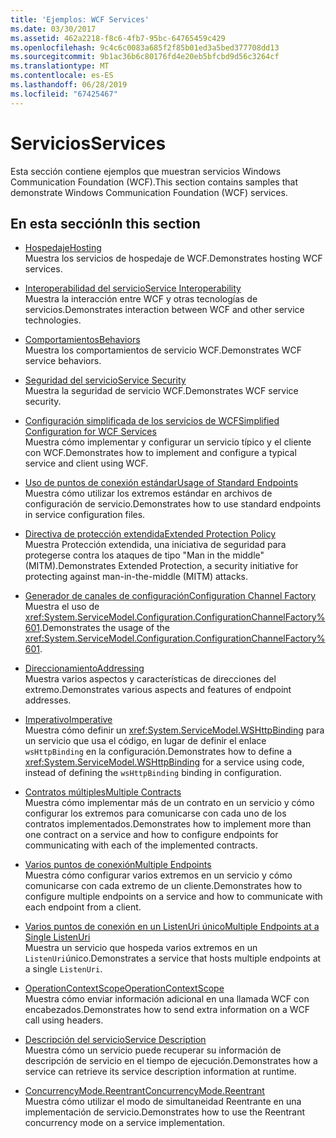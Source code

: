 ```yaml
---
title: 'Ejemplos: WCF Services'
ms.date: 03/30/2017
ms.assetid: 462a2218-f8c6-4fb7-95bc-64765459c429
ms.openlocfilehash: 9c4c6c0083a685f2f85b01ed3a5bed377708dd13
ms.sourcegitcommit: 9b1ac36b6c80176fd4e20eb5bfcbd9d56c3264cf
ms.translationtype: MT
ms.contentlocale: es-ES
ms.lasthandoff: 06/28/2019
ms.locfileid: "67425467"
---
```

# <a name="services"></a><span data-ttu-id="9823d-102">Servicios</span><span class="sxs-lookup"><span data-stu-id="9823d-102">Services</span></span>

<span data-ttu-id="9823d-103">Esta sección contiene ejemplos que muestran servicios Windows Communication Foundation (WCF).</span><span class="sxs-lookup"><span data-stu-id="9823d-103">This section contains samples that demonstrate Windows Communication Foundation (WCF) services.</span></span>

## <a name="in-this-section"></a><span data-ttu-id="9823d-104">En esta sección</span><span class="sxs-lookup"><span data-stu-id="9823d-104">In this section</span></span>

- <span data-ttu-id="9823d-105">[Hospedaje](../../../../docs/framework/wcf/feature-details/hosting.md)</span><span class="sxs-lookup"><span data-stu-id="9823d-105">[Hosting](../../../../docs/framework/wcf/feature-details/hosting.md)</span></span>\
<span data-ttu-id="9823d-106">Muestra los servicios de hospedaje de WCF.</span><span class="sxs-lookup"><span data-stu-id="9823d-106">Demonstrates hosting WCF services.</span></span>

- <span data-ttu-id="9823d-107">[Interoperabilidad del servicio](service-interoperability.md)</span><span class="sxs-lookup"><span data-stu-id="9823d-107">[Service Interoperability](service-interoperability.md)</span></span>\
<span data-ttu-id="9823d-108">Muestra la interacción entre WCF y otras tecnologías de servicios.</span><span class="sxs-lookup"><span data-stu-id="9823d-108">Demonstrates interaction between WCF and other service technologies.</span></span>

- <span data-ttu-id="9823d-109">[Comportamientos](behaviors.md)</span><span class="sxs-lookup"><span data-stu-id="9823d-109">[Behaviors](behaviors.md)</span></span>\
<span data-ttu-id="9823d-110">Muestra los comportamientos de servicio WCF.</span><span class="sxs-lookup"><span data-stu-id="9823d-110">Demonstrates WCF service behaviors.</span></span>

- <span data-ttu-id="9823d-111">[Seguridad del servicio](service-security.md)</span><span class="sxs-lookup"><span data-stu-id="9823d-111">[Service Security](service-security.md)</span></span>\
<span data-ttu-id="9823d-112">Muestra la seguridad de servicio WCF.</span><span class="sxs-lookup"><span data-stu-id="9823d-112">Demonstrates WCF service security.</span></span>

- <span data-ttu-id="9823d-113">[Configuración simplificada de los servicios de WCF](simplified-configuration-for-wcf-services.md)</span><span class="sxs-lookup"><span data-stu-id="9823d-113">[Simplified Configuration for WCF Services](simplified-configuration-for-wcf-services.md)</span></span>\
<span data-ttu-id="9823d-114">Muestra cómo implementar y configurar un servicio típico y el cliente con WCF.</span><span class="sxs-lookup"><span data-stu-id="9823d-114">Demonstrates how to implement and configure a typical service and client using WCF.</span></span>

- <span data-ttu-id="9823d-115">[Uso de puntos de conexión estándar](usage-of-standard-endpoints.md)</span><span class="sxs-lookup"><span data-stu-id="9823d-115">[Usage of Standard Endpoints](usage-of-standard-endpoints.md)</span></span>\
<span data-ttu-id="9823d-116">Muestra cómo utilizar los extremos estándar en archivos de configuración de servicio.</span><span class="sxs-lookup"><span data-stu-id="9823d-116">Demonstrates how to use standard endpoints in service configuration files.</span></span>

- <span data-ttu-id="9823d-117">[Directiva de protección extendida](extended-protection-policy.md)</span><span class="sxs-lookup"><span data-stu-id="9823d-117">[Extended Protection Policy](extended-protection-policy.md)</span></span>\
<span data-ttu-id="9823d-118">Muestra Protección extendida, una iniciativa de seguridad para protegerse contra los ataques de tipo "Man in the middle" (MITM).</span><span class="sxs-lookup"><span data-stu-id="9823d-118">Demonstrates Extended Protection, a security initiative for protecting against man-in-the-middle (MITM) attacks.</span></span>

- <span data-ttu-id="9823d-119">[Generador de canales de configuración](configuration-channel-factory.md)</span><span class="sxs-lookup"><span data-stu-id="9823d-119">[Configuration Channel Factory](configuration-channel-factory.md)</span></span>\
<span data-ttu-id="9823d-120">Muestra el uso de <xref:System.ServiceModel.Configuration.ConfigurationChannelFactory%601>.</span><span class="sxs-lookup"><span data-stu-id="9823d-120">Demonstrates the usage of the <xref:System.ServiceModel.Configuration.ConfigurationChannelFactory%601>.</span></span>

- <span data-ttu-id="9823d-121">[Direccionamiento](addressing.md)</span><span class="sxs-lookup"><span data-stu-id="9823d-121">[Addressing](addressing.md)</span></span>\
<span data-ttu-id="9823d-122">Muestra varios aspectos y características de direcciones del extremo.</span><span class="sxs-lookup"><span data-stu-id="9823d-122">Demonstrates various aspects and features of endpoint addresses.</span></span>

- <span data-ttu-id="9823d-123">[Imperativo](imperative.md)</span><span class="sxs-lookup"><span data-stu-id="9823d-123">[Imperative](imperative.md)</span></span>\
<span data-ttu-id="9823d-124">Muestra cómo definir un <xref:System.ServiceModel.WSHttpBinding> para un servicio que usa el código, en lugar de definir el enlace `wsHttpBinding` en la configuración.</span><span class="sxs-lookup"><span data-stu-id="9823d-124">Demonstrates how to define a <xref:System.ServiceModel.WSHttpBinding> for a service using code, instead of defining the `wsHttpBinding` binding in configuration.</span></span>

- <span data-ttu-id="9823d-125">[Contratos múltiples](multiple-contracts.md)</span><span class="sxs-lookup"><span data-stu-id="9823d-125">[Multiple Contracts](multiple-contracts.md)</span></span>\
<span data-ttu-id="9823d-126">Muestra cómo implementar más de un contrato en un servicio y cómo configurar los extremos para comunicarse con cada uno de los contratos implementados.</span><span class="sxs-lookup"><span data-stu-id="9823d-126">Demonstrates how to implement more than one contract on a service and how to configure endpoints for communicating with each of the implemented contracts.</span></span>

- <span data-ttu-id="9823d-127">[Varios puntos de conexión](multiple-endpoints.md)</span><span class="sxs-lookup"><span data-stu-id="9823d-127">[Multiple Endpoints](multiple-endpoints.md)</span></span>\
<span data-ttu-id="9823d-128">Muestra cómo configurar varios extremos en un servicio y cómo comunicarse con cada extremo de un cliente.</span><span class="sxs-lookup"><span data-stu-id="9823d-128">Demonstrates how to configure multiple endpoints on a service and how to communicate with each endpoint from a client.</span></span>

- <span data-ttu-id="9823d-129">[Varios puntos de conexión en un ListenUri único](multiple-endpoints-at-a-single-listenuri.md)</span><span class="sxs-lookup"><span data-stu-id="9823d-129">[Multiple Endpoints at a Single ListenUri](multiple-endpoints-at-a-single-listenuri.md)</span></span>\
<span data-ttu-id="9823d-130">Muestra un servicio que hospeda varios extremos en un `ListenUri`único.</span><span class="sxs-lookup"><span data-stu-id="9823d-130">Demonstrates a service that hosts multiple endpoints at a single `ListenUri`.</span></span>

- <span data-ttu-id="9823d-131">[OperationContextScope](operationcontextscope.md)</span><span class="sxs-lookup"><span data-stu-id="9823d-131">[OperationContextScope](operationcontextscope.md)</span></span>\
<span data-ttu-id="9823d-132">Muestra cómo enviar información adicional en una llamada WCF con encabezados.</span><span class="sxs-lookup"><span data-stu-id="9823d-132">Demonstrates how to send extra information on a WCF call using headers.</span></span>

- <span data-ttu-id="9823d-133">[Descripción del servicio](service-description.md)</span><span class="sxs-lookup"><span data-stu-id="9823d-133">[Service Description](service-description.md)</span></span>\
<span data-ttu-id="9823d-134">Muestra cómo un servicio puede recuperar su información de descripción de servicio en el tiempo de ejecución.</span><span class="sxs-lookup"><span data-stu-id="9823d-134">Demonstrates how a service can retrieve its service description information at runtime.</span></span>

- <span data-ttu-id="9823d-135">[ConcurrencyMode.Reentrant](concurrencymode-reentrant.md)</span><span class="sxs-lookup"><span data-stu-id="9823d-135">[ConcurrencyMode.Reentrant](concurrencymode-reentrant.md)</span></span>\
<span data-ttu-id="9823d-136">Muestra cómo utilizar el modo de simultaneidad Reentrante en una implementación de servicio.</span><span class="sxs-lookup"><span data-stu-id="9823d-136">Demonstrates how to use the Reentrant concurrency mode on a service implementation.</span></span>
